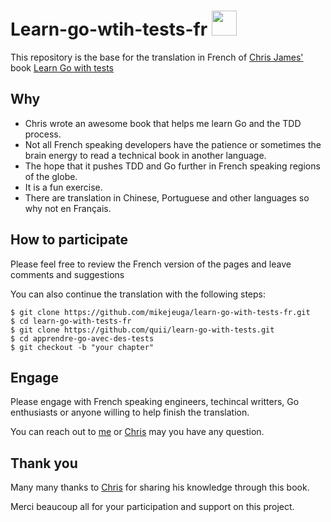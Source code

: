 # Learn-go-wtih-tests-fr <img src="https://media.giphy.com/media/jBDkwmIgmihgc/giphy.gif" width="40" height="40" />

This repository is the base for the translation in French of [Chris James'](https://twitter.com/quii) book [Learn Go with tests](https://quii.gitbook.io/learn-go-with-tests/)

## Why

* Chris wrote an awesome book that helps me learn Go and the TDD process.
* Not all French speaking developers have the patience or sometimes the brain energy to read a technical book in another language. 
* The hope that it pushes TDD and Go further in French speaking regions of the globe.
* It is a fun exercise.
* There are translation in Chinese, Portuguese and other languages so why not en Français.

## How to participate

Please feel free to review the French version of the pages and leave comments and suggestions

You can also continue the translation with the following steps:

```
$ git clone https://github.com/mikejeuga/learn-go-with-tests-fr.git
$ cd learn-go-with-tests-fr
$ git clone https://github.com/quii/learn-go-with-tests.git 
$ cd apprendre-go-avec-des-tests
$ git checkout -b "your chapter"
```

## Engage

Please engage with French speaking engineers, techincal writters, Go enthusiasts or anyone willing to help finish the translation.

You can reach out to [me](https://twitter.com/mikejeuga) or [Chris](https://twitter.com/quii) may you have any question.


## Thank you

Many many thanks to [Chris](https://github.com/quii/) for sharing his knowledge through this book.

Merci beaucoup all for your participation and support on this project.

